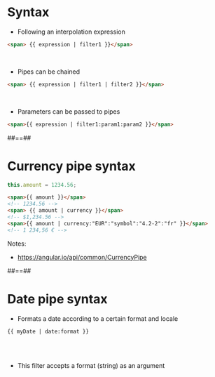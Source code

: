 <!-- .slide: class="with-code inconsolata" -->

# Syntax

- Following an interpolation expression

```html
<span> {{ expression | filter1 }}</span>
```

<!-- .element: class="big-code" -->
<br/>

- Pipes can be chained

```html
<span> {{ expression | filter1 | filter2 }}</span>
```

<!-- .element: class="big-code" -->
<br/>

- Parameters can be passed to pipes

```html
<span>{{ expression | filter1:param1:param2 }}</span>
```

<!-- .element: class="big-code" -->

##==##

<!-- .slide: class="with-code inconsolata" -->

# Currency pipe syntax

```typescript
this.amount = 1234.56;
```

<!-- .element: class="big-code" -->

```html
<span>{{ amount }}</span>
<!-- 1234.56 -->
<span> {{ amount | currency }}</span>
<!-- $1,234.56 -->
<span>{{ amount | currency:"EUR":"symbol":"4.2-2":"fr" }}</span>
<!-- 1 234,56 € -->
```

<!-- .element: class="big-code" -->

Notes:

- https://angular.io/api/common/CurrencyPipe

##==##

<!-- .slide: class="with-code inconsolata" -->

# Date pipe syntax

- Formats a date according to a certain format and locale

```html
{{ myDate | date:format }}
```

<!-- .element: class="big-code" -->

<br/><br/>

- This filter accepts a format (string) as an argument
